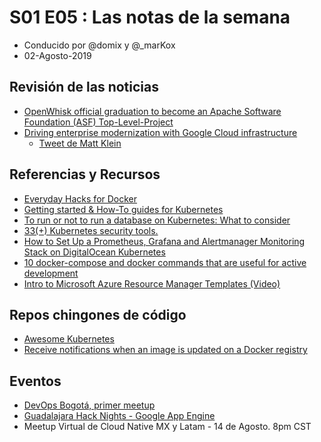 # S01 E05 : Las notas de la semana

- Conducido por @domix y @_marKox
- 02-Agosto-2019

<!---
## Contenido

- 00:00:00 - ¡Bienvenida al podcast!
- 00:02:00 - Revisión de las noticias
- 00:04:00 - Tema
--->

## Revisión de las noticias

* [OpenWhisk official graduation to become an Apache Software Foundation (ASF) Top-Level-Project](https://developer.ibm.com/blogs/apache-openwhisk-community-graduation/)
* [Driving enterprise modernization with Google Cloud infrastructure](https://cloud.google.com/blog/products/networking/driving-enterprise-modernization-with-google-cloud-infrastructure)
    * [Tweet de Matt Klein](https://twitter.com/mattklein123/status/1156413081116798976)

## Referencias y Recursos

* [Everyday Hacks for Docker](https://codefresh.io/docker-tutorial/everyday-hacks-docker/)
* [Getting started & How-To guides for Kubernetes](https://docs.bitnami.com/kubernetes/)
* [To run or not to run a database on Kubernetes: What to consider](https://cloud.google.com/blog/products/databases/to-run-or-not-to-run-a-database-on-kubernetes-what-to-consider)
* [33(+) Kubernetes security tools.](https://sysdig.com/blog/33-kubernetes-security-tools/)
* [How to Set Up a Prometheus, Grafana and Alertmanager Monitoring Stack on DigitalOcean Kubernetes](https://dev.to/digitalocean/how-to-set-up-a-prometheus-grafana-and-alertmanager-monitoring-stack-on-digitalocean-kubernetes-268j)
* [10 docker-compose and docker commands that are useful for active development](https://dev.to/aduranil/10-docker-compose-and-docker-commands-that-are-useful-for-active-development-22f9)
* [Intro to Microsoft Azure Resource Manager Templates (Video)](https://dev.to/azure/intro-to-microsoft-azure-resource-manager-templates-video-9cc)

## Repos chingones de código

* [Awesome Kubernetes](https://github.com/ramitsurana/awesome-kubernetes)
* [Receive notifications when an image is updated on a Docker registry](https://github.com/crazy-max/diun)


## Eventos

* [DevOps Bogotá, primer meetup](https://www.meetup.com/Bogota-DevOps/events/263231656/)
* [Guadalajara Hack Nights - Google App Engine](https://www.meetup.com/Guadalajara-Hack-Nights/events/262981257/)
* Meetup Virtual de Cloud Native MX y Latam -  14 de Agosto. 8pm CST

